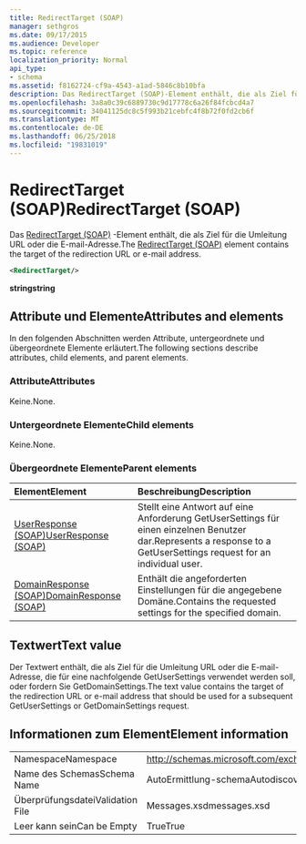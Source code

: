 ```yaml
---
title: RedirectTarget (SOAP)
manager: sethgros
ms.date: 09/17/2015
ms.audience: Developer
ms.topic: reference
localization_priority: Normal
api_type:
- schema
ms.assetid: f8162724-cf9a-4543-a1ad-5846c8b10bfa
description: Das RedirectTarget (SOAP)-Element enthält, die als Ziel für die Umleitung URL oder die E-mail-Adresse.
ms.openlocfilehash: 3a8a0c39c6889730c9d17778c6a26f84fcbcd4a7
ms.sourcegitcommit: 34041125dc8c5f993b21cebfc4f8b72f0fd2cb6f
ms.translationtype: MT
ms.contentlocale: de-DE
ms.lasthandoff: 06/25/2018
ms.locfileid: "19831019"
---
```

# <a name="redirecttarget-soap"></a><span data-ttu-id="0c2f9-103">RedirectTarget (SOAP)</span><span class="sxs-lookup"><span data-stu-id="0c2f9-103">RedirectTarget (SOAP)</span></span>

<span data-ttu-id="0c2f9-104">Das [RedirectTarget (SOAP)](redirecttarget-soap.md) -Element enthält, die als Ziel für die Umleitung URL oder die E-mail-Adresse.</span><span class="sxs-lookup"><span data-stu-id="0c2f9-104">The [RedirectTarget (SOAP)](redirecttarget-soap.md) element contains the target of the redirection URL or e-mail address.</span></span> 
  
```XML
<RedirectTarget/>
```

 <span data-ttu-id="0c2f9-105">**string**</span><span class="sxs-lookup"><span data-stu-id="0c2f9-105">**string**</span></span>
## <a name="attributes-and-elements"></a><span data-ttu-id="0c2f9-106">Attribute und Elemente</span><span class="sxs-lookup"><span data-stu-id="0c2f9-106">Attributes and elements</span></span>

<span data-ttu-id="0c2f9-107">In den folgenden Abschnitten werden Attribute, untergeordnete und übergeordnete Elemente erläutert.</span><span class="sxs-lookup"><span data-stu-id="0c2f9-107">The following sections describe attributes, child elements, and parent elements.</span></span>
  
### <a name="attributes"></a><span data-ttu-id="0c2f9-108">Attribute</span><span class="sxs-lookup"><span data-stu-id="0c2f9-108">Attributes</span></span>

<span data-ttu-id="0c2f9-109">Keine.</span><span class="sxs-lookup"><span data-stu-id="0c2f9-109">None.</span></span>
  
### <a name="child-elements"></a><span data-ttu-id="0c2f9-110">Untergeordnete Elemente</span><span class="sxs-lookup"><span data-stu-id="0c2f9-110">Child elements</span></span>

<span data-ttu-id="0c2f9-111">Keine.</span><span class="sxs-lookup"><span data-stu-id="0c2f9-111">None.</span></span>
  
### <a name="parent-elements"></a><span data-ttu-id="0c2f9-112">Übergeordnete Elemente</span><span class="sxs-lookup"><span data-stu-id="0c2f9-112">Parent elements</span></span>

|<span data-ttu-id="0c2f9-113">**Element**</span><span class="sxs-lookup"><span data-stu-id="0c2f9-113">**Element**</span></span>|<span data-ttu-id="0c2f9-114">**Beschreibung**</span><span class="sxs-lookup"><span data-stu-id="0c2f9-114">**Description**</span></span>|
|:-----|:-----|
|[<span data-ttu-id="0c2f9-115">UserResponse (SOAP)</span><span class="sxs-lookup"><span data-stu-id="0c2f9-115">UserResponse (SOAP)</span></span>](userresponse-soap.md) <br/> |<span data-ttu-id="0c2f9-116">Stellt eine Antwort auf eine Anforderung GetUserSettings für einen einzelnen Benutzer dar.</span><span class="sxs-lookup"><span data-stu-id="0c2f9-116">Represents a response to a GetUserSettings request for an individual user.</span></span>  <br/> |
|[<span data-ttu-id="0c2f9-117">DomainResponse (SOAP)</span><span class="sxs-lookup"><span data-stu-id="0c2f9-117">DomainResponse (SOAP)</span></span>](domainresponse-soap.md) <br/> |<span data-ttu-id="0c2f9-118">Enthält die angeforderten Einstellungen für die angegebene Domäne.</span><span class="sxs-lookup"><span data-stu-id="0c2f9-118">Contains the requested settings for the specified domain.</span></span>  <br/> |
   
## <a name="text-value"></a><span data-ttu-id="0c2f9-119">Textwert</span><span class="sxs-lookup"><span data-stu-id="0c2f9-119">Text value</span></span>

<span data-ttu-id="0c2f9-120">Der Textwert enthält, die als Ziel für die Umleitung URL oder die E-mail-Adresse, die für eine nachfolgende GetUserSettings verwendet werden soll, oder fordern Sie GetDomainSettings.</span><span class="sxs-lookup"><span data-stu-id="0c2f9-120">The text value contains the target of the redirection URL or e-mail address that should be used for a subsequent GetUserSettings or GetDomainSettings request.</span></span>
  
## <a name="element-information"></a><span data-ttu-id="0c2f9-121">Informationen zum Element</span><span class="sxs-lookup"><span data-stu-id="0c2f9-121">Element information</span></span>

|||
|:-----|:-----|
|<span data-ttu-id="0c2f9-122">Namespace</span><span class="sxs-lookup"><span data-stu-id="0c2f9-122">Namespace</span></span>  <br/> |http://schemas.microsoft.com/exchange/2010/Autodiscover  <br/> |
|<span data-ttu-id="0c2f9-123">Name des Schemas</span><span class="sxs-lookup"><span data-stu-id="0c2f9-123">Schema Name</span></span>  <br/> |<span data-ttu-id="0c2f9-124">AutoErmittlung-schema</span><span class="sxs-lookup"><span data-stu-id="0c2f9-124">Autodiscover schema</span></span>  <br/> |
|<span data-ttu-id="0c2f9-125">Überprüfungsdatei</span><span class="sxs-lookup"><span data-stu-id="0c2f9-125">Validation File</span></span>  <br/> |<span data-ttu-id="0c2f9-126">Messages.xsd</span><span class="sxs-lookup"><span data-stu-id="0c2f9-126">messages.xsd</span></span>  <br/> |
|<span data-ttu-id="0c2f9-127">Leer kann sein</span><span class="sxs-lookup"><span data-stu-id="0c2f9-127">Can be Empty</span></span>  <br/> |<span data-ttu-id="0c2f9-128">True</span><span class="sxs-lookup"><span data-stu-id="0c2f9-128">True</span></span>  <br/> |
   

